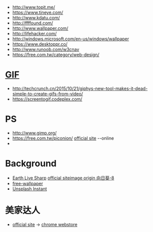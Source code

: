 
* http://www.topit.me/
* https://www.tineye.com/
* http://www.kdatu.com/
* http://ffffound.com/
* http://www.wallpaper.com/
* http://lifehacker.com/
* http://windows.microsoft.com/en-us/windows/wallpaper
* https://www.desktoppr.co/
* http://www.runoob.com/w3cnav
* https://free.com.tw/category/web-design/

# [GIF](https://giphy.com/)
* http://techcrunch.cn/2015/10/21/giphys-new-tool-makes-it-dead-simple-to-create-gifs-from-video/
* https://screentogif.codeplex.com/

# PS
* http://www.gimp.org/
* https://free.com.tw/piconion/ [official site](http://piconion.com/) --online
* 


# Background

* [Earth Live Sharp](http://www.appinn.com/earth-live-sharp/) [official site](https://github.com/bitdust/EarthLiveSharp)[image origin 向日葵-8](http://himawari8.nict.go.jp/zh/himawari8-image.htm)
* [free-wallpaper](https://free.com.tw/category/featured-articles/free-wallpaper/)
* [Unsplash Instant](https://instant.unsplash.com/)

# 美家达人

* [official site](http://www.meijiadaren.com/home)   ->  [chrome webstore](https://chrome.google.com/webstore/detail/autodesk-homestyler/kdmmkfaghgcicheaimnpffeeekheafkb)
